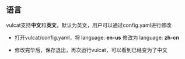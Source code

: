 ## 语言

vulcat支持**中文**和**英文**，默认为英文，用户可以通过config.yaml进行修改

* 打开vulcat/config.yaml，将 language: **en-us** 修改为 language: **zh-cn**

* 修改完毕后，保存退出，再次运行vulcat，可以看到已经变为了中文

<figure><img src="https://cdn.staticaly.com/gh/clincat/blog-imgs@main/hub/static/imgs/config/config_03.png" alt=""><figcaption></figcaption></figure>

<figure><img src="https://cdn.staticaly.com/gh/clincat/blog-imgs@main/hub/static/imgs/config/config_04.png" alt=""><figcaption></figcaption></figure>
